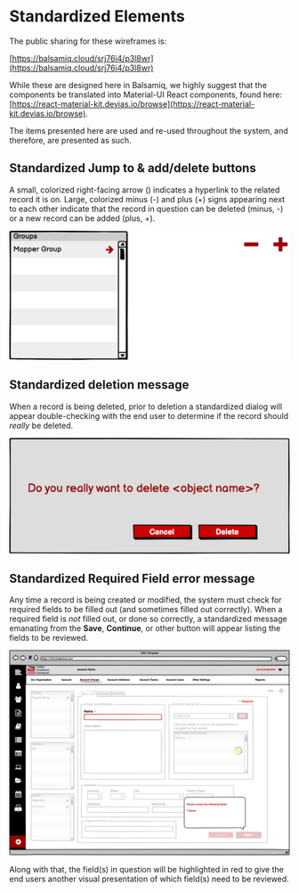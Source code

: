 # Standardized Elements

The public sharing for these wireframes is:

[https://balsamiq.cloud/srj76i4/p3l8wr](https://balsamiq.cloud/srj76i4/p3l8wr)

While these are designed here in Balsamiq, we highly suggest that the components be translated into Material-UI React components, found here: [https://react-material-kit.devias.io/browse](https://react-material-kit.devias.io/browse).

The items presented here are used and re-used throughout the system, and therefore, are presented as such.

## Standardized Jump to & add/delete buttons

A small, colorized right-facing arrow \(\) indicates a hyperlink to the related record it is on. Large, colorized minus \(-\) and plus \(+\) signs appearing next to each other indicate that the record in question can be deleted \(minus, -\) or a new record can be added \(plus, +\).

![Jump-to \(left\) and delete/add records \(right\)](../../.gitbook/assets/0%20%2813%29.png)

## Standardized deletion message

When a record is being deleted, prior to deletion a standardized dialog will appear double-checking with the end user to determine if the record should _really_ be deleted.

![Standardized deletion dialog](../../.gitbook/assets/1%20%2810%29.png)

## Standardized Required Field error message

Any time a record is being created or modified, the system must check for required fields to be filled out \(and sometimes filled out correctly\). When a required field is _not_ filled out, or done so correctly, a standardized message emanating from the **Save**, **Continue**, or other button will appear listing the fields to be reviewed.

![Standardized Required Field error message](../../.gitbook/assets/2%20%2810%29.png)

Along with that, the field\(s\) in question will be highlighted in red to give the end users another visual presentation of which field\(s\) need to be reviewed.


